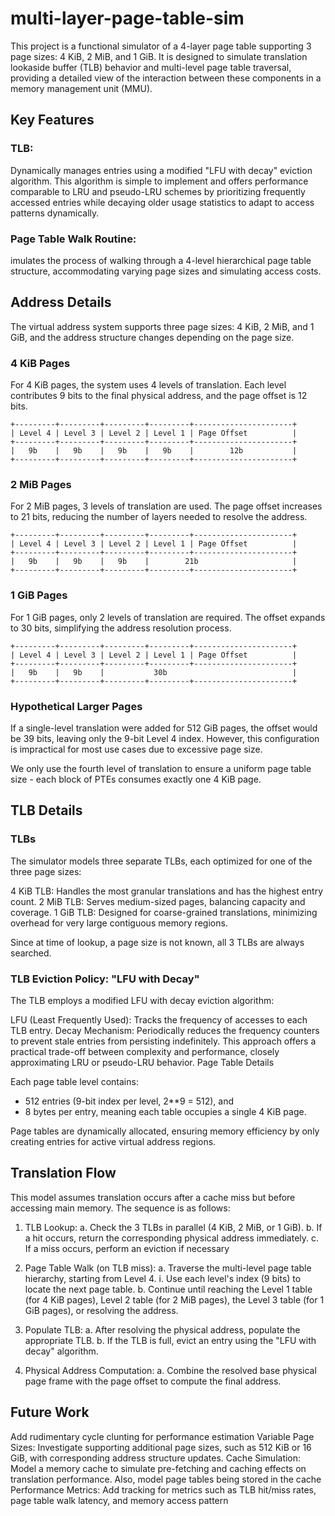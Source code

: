 
# multi-layer-page-table-sim

This project is a functional simulator of a 4-layer page table supporting 3 page sizes: 4 KiB, 2 MiB, and 1 GiB. It is designed to simulate translation lookaside buffer (TLB) behavior and multi-level page table traversal, providing a detailed view of the interaction between these components in a memory management unit (MMU).

## Key Features

### TLB:

Dynamically manages entries using a modified "LFU with decay" eviction algorithm. This algorithm is simple to implement and offers performance comparable to LRU and pseudo-LRU schemes by prioritizing frequently accessed entries while decaying older usage statistics to adapt to access patterns dynamically.

### Page Table Walk Routine:

imulates the process of walking through a 4-level hierarchical page table structure, accommodating varying page sizes and simulating access costs.

## Address Details

The virtual address system supports three page sizes: 4 KiB, 2 MiB, and 1 GiB, and the address structure changes depending on the page size.

### 4 KiB Pages
For 4 KiB pages, the system uses 4 levels of translation. Each level contributes 9 bits to the final physical address, and the page offset is 12 bits.

```
+---------+---------+---------+---------+----------------------+
| Level 4 | Level 3 | Level 2 | Level 1 | Page Offset          |
+---------+---------+---------+---------+----------------------+
|   9b    |   9b    |   9b    |   9b    |        12b           |
+---------+---------+---------+---------+----------------------+
```

### 2 MiB Pages
For 2 MiB pages, 3 levels of translation are used. The page offset increases to 21 bits, reducing the number of layers needed to resolve the address.
```
+---------+---------+---------+---------+----------------------+
| Level 4 | Level 3 | Level 2 | Level 1 | Page Offset          |
+---------+---------+---------+---------+----------------------+
|   9b    |   9b    |   9b    |        21b                     |
+---------+---------+---------+---------+----------------------+
```

### 1 GiB Pages
For 1 GiB pages, only 2 levels of translation are required. The offset expands to 30 bits, simplifying the address resolution process.

```
+---------+---------+---------+---------+----------------------+
| Level 4 | Level 3 | Level 2 | Level 1 | Page Offset          |
+---------+---------+---------+---------+----------------------+
|   9b    |   9b    |           30b                            |
+---------+---------+---------+---------+----------------------+
```


### Hypothetical Larger Pages
If a single-level translation were added for 512 GiB pages, the offset would  be 39 bits, leaving only the 9-bit Level 4 index. However, this configuration is impractical for most use cases due to excessive page size. 

We only use the fourth level of translation to ensure a uniform page table size - each block of PTEs consumes exactly one 4 KiB page.

## TLB Details

### TLBs

The simulator models three separate TLBs, each optimized for one of the three page sizes:

4 KiB TLB: Handles the most granular translations and has the highest entry count.
2 MiB TLB: Serves medium-sized pages, balancing capacity and coverage.
1 GiB TLB: Designed for coarse-grained translations, minimizing overhead for very large contiguous memory regions.

Since at time of lookup, a page size is not known, all 3 TLBs are always searched.

### TLB Eviction Policy: "LFU with Decay"
The TLB employs a modified LFU with decay eviction algorithm:

LFU (Least Frequently Used): Tracks the frequency of accesses to each TLB entry.
Decay Mechanism: Periodically reduces the frequency counters to prevent stale entries from persisting indefinitely.
This approach offers a practical trade-off between complexity and performance, closely approximating LRU or pseudo-LRU behavior.
Page Table Details

Each page table level contains:

- 512 entries (9-bit index per level, 2**9 = 512), and
- 8 bytes per entry, meaning each table occupies a single 4 KiB page.

Page tables are dynamically allocated, ensuring memory efficiency by only creating entries for active virtual address regions.


## Translation Flow

This model assumes translation occurs after a cache miss but before accessing main memory. The sequence is as follows:

1. TLB Lookup:
	a. Check the 3 TLBs in parallel (4 KiB, 2 MiB, or 1 GiB).
	b. If a hit occurs, return the corresponding physical address immediately.
	c. If a miss occurs, perform an eviction if necessary
2. Page Table Walk (on TLB miss):
	a. Traverse the multi-level page table hierarchy, starting from Level 4.
		i. Use each level's index (9 bits) to locate the next page table.
	b. Continue until reaching the Level 1 table (for 4 KiB pages), Level 2 table (for 2 MiB pages), the Level 3 table (for 1 GiB pages), or resolving the address.

3. Populate TLB:
	a. After resolving the physical address, populate the appropriate TLB.
	b. If the TLB is full, evict an entry using the "LFU with decay" algorithm.

4. Physical Address Computation:
   a. Combine the resolved base physical page frame with the page offset to compute the final address.


## Future Work

Add rudimentary cycle clunting for performance estimation
Variable Page Sizes:
Investigate supporting additional page sizes, such as 512 KiB or 16 GiB, with corresponding address structure updates.
Cache Simulation:
Model a memory cache to simulate pre-fetching and caching effects on translation performance. Also, model page tables being stored in the cache
Performance Metrics:
Add tracking for metrics such as TLB hit/miss rates, page table walk latency, and memory access pattern